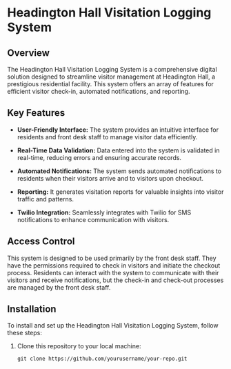 # Headington Hall Visitation Logging System

## Overview

The Headington Hall Visitation Logging System is a comprehensive digital solution designed to streamline visitor management at Headington Hall, a prestigious residential facility. This system offers an array of features for efficient visitor check-in, automated notifications, and reporting.

## Key Features

- **User-Friendly Interface:** The system provides an intuitive interface for residents and front desk staff to manage visitor data efficiently.

- **Real-Time Data Validation:** Data entered into the system is validated in real-time, reducing errors and ensuring accurate records.

- **Automated Notifications:** The system sends automated notifications to residents when their visitors arrive and to visitors upon checkout.

- **Reporting:** It generates visitation reports for valuable insights into visitor traffic and patterns.

- **Twilio Integration:** Seamlessly integrates with Twilio for SMS notifications to enhance communication with visitors.

## Access Control

This system is designed to be used primarily by the front desk staff. They have the permissions required to check in visitors and initiate the checkout process. Residents can interact with the system to communicate with their visitors and receive notifications, but the check-in and check-out processes are managed by the front desk staff.

## Installation

To install and set up the Headington Hall Visitation Logging System, follow these steps:

1. Clone this repository to your local machine:

   ```shell
   git clone https://github.com/yourusername/your-repo.git
